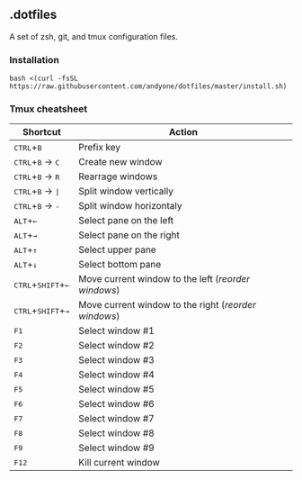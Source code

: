 ## .dotfiles

A set of zsh, git, and tmux configuration files.

### Installation

```
bash <(curl -fsSL https://raw.githubusercontent.com/andyone/dotfiles/master/install.sh)
```
### Tmux cheatsheet

| Shortcut | Action |
|----------------------------------------|-------------------------------------------|
| <kbd>CTRL</kbd>+<kbd>B</kbd> | Prefix key |
| <kbd>CTRL</kbd>+<kbd>B</kbd> → <kbd>С</kbd> | Create new window |
| <kbd>CTRL</kbd>+<kbd>B</kbd> → <kbd>R</kbd> | Rearrage windows |
| <kbd>CTRL</kbd>+<kbd>B</kbd> → <kbd>\|</kbd> | Split window vertically |
| <kbd>CTRL</kbd>+<kbd>B</kbd> → <kbd>-</kbd> | Split window horizontaly |
| <kbd>ALT</kbd>+<kbd>←</kbd> | Select pane on the left |
| <kbd>ALT</kbd>+<kbd>→</kbd> | Select pane on the right |
| <kbd>ALT</kbd>+<kbd>↑</kbd> | Select upper pane |
| <kbd>ALT</kbd>+<kbd>↓</kbd> | Select bottom pane |
| <kbd>CTRL</kbd>+<kbd>SHIFT</kbd>+<kbd>←</kbd> | Move current window to the left (_reorder windows_) |
| <kbd>CTRL</kbd>+<kbd>SHIFT</kbd>+<kbd>→</kbd> | Move current window to the right (_reorder windows_) |
| <kbd>F1</kbd> | Select window #1 |
| <kbd>F2</kbd> | Select window #2 |
| <kbd>F3</kbd> | Select window #3 |
| <kbd>F4</kbd> | Select window #4 |
| <kbd>F5</kbd> | Select window #5 |
| <kbd>F6</kbd> | Select window #6 |
| <kbd>F7</kbd> | Select window #7 |
| <kbd>F8</kbd> | Select window #8 |
| <kbd>F9</kbd> | Select window #9 |
| <kbd>F12</kbd> | Kill current window |
